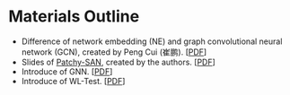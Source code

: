 # Materials Outline

- Difference of network embedding (NE) and graph convolutional neural network (GCN), created by Peng Cui (崔鹏). [[PDF](./Perspectives%20on%20NE%20and%20GCN__Cui_Peng.pdf)]
- Slides of [Patchy-SAN](https://arxiv.org/abs/1605.05273), created by the authors. [[PDF]()]
- Introduce of GNN. [[PDF](./GNN%20introduce.pdf)]
- Introduce of WL-Test. [[PDF](WL%20test.pdf)]

